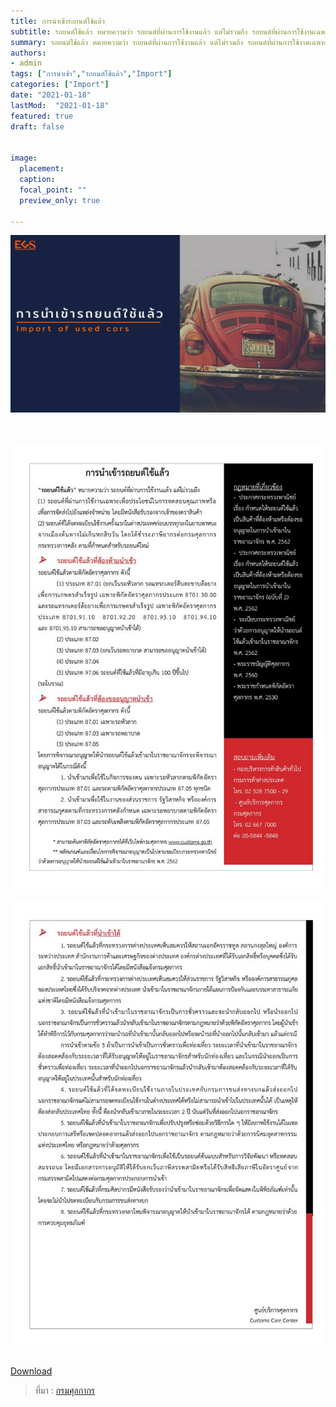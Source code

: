 ```yaml
---
title: การนำเข้ารถยนต์ใช้แล้ว
subtitle: รถยนต์ใช้แล้ว หมายความว่า รถยนต์ที่ผ่านการใช้งานแล้ว แต่ไม่รวมถึง รถยนต์ที่ผ่านการใช้งานเฉพาะเพื่อประโยชน์ในการทดสอบคุณภาพ และรถยนต์ที่ได้จดทะเบียนใช้งานครั้งแรกในต่างประเทศ ก่อนบรรจุลงในยานพาหนะจากเมืองต้นทางไม่เกินหกสิบวัน
summary: รถยนต์ใช้แล้ว หมายความว่า รถยนต์ที่ผ่านการใช้งานแล้ว แต่ไม่รวมถึง รถยนต์ที่ผ่านการใช้งานเฉพาะเพื่อประโยชน์ในการทดสอบคุณภาพ และรถยนต์ที่ได้จดทะเบียนใช้งานครั้งแรกในต่างประเทศ ก่อนบรรจุลงในยานพาหนะจากเมืองต้นทางไม่เกินหกสิบวัน
authors:
- admin
tags: ["การนำเข้า","รถยนต์ใช้แล้ว","Import"]
categories: ["Import"]
date: "2021-01-18"
lastMod:  "2021-01-18"
featured: true
draft: false


image:
  placement: 
  caption: 
  focal_point: ""
  preview_only: true

---
```


![](featured.jpg)




<br>



![](./img/used_carjpg_Page1.jpg)

![](./img/used_carjpg_Page2.jpg)



<br>

<div class="article-tags">
<a class="badge badge-danger" href="./used_car.pdf" target="_blank" id="download_files_new">Download </a>
</div>



> ที่มา : [กรมศุลกากร](http://ccc.customs.go.th/cont_strc_faq.php?current_id=14232a32414b505f49&left_menu=interesting_article)